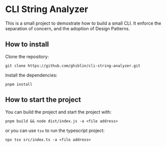 # CLI String Analyzer

This is a small project to demostrate how to build a small CLI.
It enforce the separation of concern, and the adoption of Design Patterns.

## How to install

Clone the repository:

```
git clone https://github.com/ghiblin/cli-string-analyzer.git
```

Install the dependencies:

```
pnpm install
```

## How to start the project

You can build the project and start the project with:

```
pnpm build && node dist/index.js -a <file address>
```

or you can use `tsx` to run the typescript project:

```
npx tsx src/index.ts -a <file address>
```
